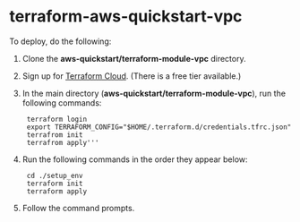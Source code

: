 # terraform-aws-quickstart-vpc
To deploy, do the following:
1. Clone the **aws-quickstart/terraform-module-vpc** directory.
2. Sign up for [Terraform Cloud](https://app.terraform.io/signup/account). (There is a free tier available.)
3. In the main directory (**aws-quickstart/terraform-module-vpc**), run the following commands:

        terraform login
        export TERRAFORM_CONFIG="$HOME/.terraform.d/credentials.tfrc.json"
        terrafrom init
        terrafrom apply'''

4. Run the following commands in the order they appear below:
   
        cd ./setup_env
        terraform init
        terraform apply
    
5. Follow the command prompts.
